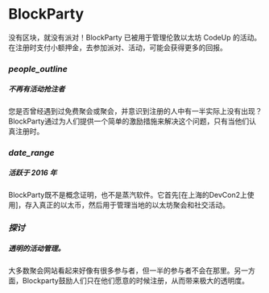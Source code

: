 # BlockParty

没有区块，就没有派对！BlockParty 已被用于管理伦敦以太坊 CodeUp 的活动。在注册时支付小额押金，去参加派对、活动，可能会获得更多的回报。

### *people_outline*

##### 不再有活动抢注者

您是否曾经遇到过免费聚会或聚会，并意识到注册的人中有一半实际上没有出现？BlockParty通过为人们提供一个简单的激励措施来解决这个问题，只有当他们认真注册时。

### *date_range*

##### 活跃于 2016 年

BlockParty既不是概念证明，也不是蒸汽软件。它首先[在上海的DevCon2上使用]，存入真正的以太币，然后用于管理当地的以太坊聚会和社交活动。

### *探讨*

##### 透明的活动管理。

大多数聚会网站看起来好像有很多参与者，但一半的参与者不会在那里。另一方面，Blockparty鼓励人们只在他们愿意的时候注册，从而带来极大的透明度。
